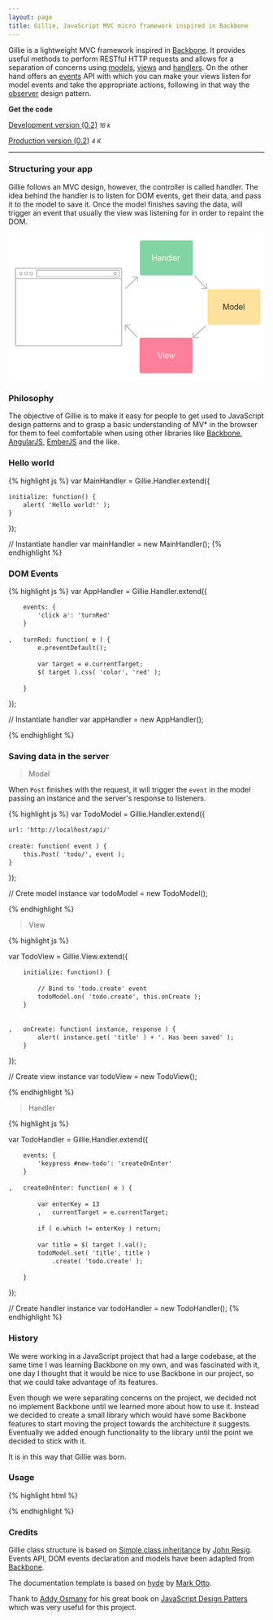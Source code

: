 ```yaml
---
layout: page
title: Gillie, JavaScript MVC micro framework inspired in Backbone
---
```


Gillie is a lightweight MVC framework inspired in [Backbone](http://backbonejs.org). It provides useful methods to perform RESTful HTTP requests and allows for a separation of concerns using [models](/model), [views](/view) and [handlers](/handler). On the other hand offers an [events](/events) API with which you can make your views listen for model events and take the appropriate actions, following in that way the [observer](http://addyosmani.com/resources/essentialjsdesignpatterns/book/#observerpatternjavascript) design pattern.

**Get the code**

<a href="/dist/gillie.js" class="btn btn-success">Development version (0.2)</a> <small>_16 k_</small>

<a href="/dist/gillie.min.js" class="btn btn-primary">Production version (0.2)</a>
<small>_4 K_</small>


--------------

### Structuring your app

Gillie follows an MVC design, however, the controller is called handler. The idea behind the handler is to listen for DOM events, get their data, and pass it to the model to save it. Once the model finishes saving the data, will trigger an event that usually the view was listening for in order to repaint the DOM.


![Structure](/public/images/mvc.jpg)

### Philosophy

The objective of Gillie is to make it easy for people to get used to JavaScript design patterns and to grasp a basic understanding of MV* in the browser for them to feel comfortable when using other libraries like [Backbone](http://backbonejs.org), [AngularJS](http://angularjs.org/), [EmberJS](http://emberjs.com/) and the like.


### Hello world

{% highlight js %}
var MainHandler = Gillie.Handler.extend({

    initialize: function() {
        alert( 'Hello world!' );
    }

});

// Instantiate handler
var mainHandler = new MainHandler();
{% endhighlight %}


### DOM Events
{% highlight js %}
var AppHandler = Gillie.Handler.extend({

        events: {
            'click a': 'turnRed'
        }

    ,   turnRed: function( e ) {
            e.preventDefault();

            var target = e.currentTarget;
            $( target ).css( 'color', 'red' );

        }
});

// Instantiate handler
var appHandler = new AppHandler();

{% endhighlight %}

### Saving data in the server

> Model

When `Post` finishes with the request, it will trigger the `event` in the model passing an instance and the server's response to listeners.

{% highlight js %}
var TodoModel = Gillie.Handler.extend({

    url: 'http://localhost/api/'

    create: function( event ) {
        this.Post( 'todo/', event );
    }

});

// Crete model instance
var todoModel = new TodoModel();

{% endhighlight %}

> View

{% highlight js %}

var TodoView = Gillie.View.extend({

        initialize: function() {

            // Bind to 'todo.create' event
            todoModel.on( 'todo.create', this.onCreate );
        }


    ,   onCreate: function( instance, response ) {
            alert( instance.get( 'title' ) + '. Has been saved' );
        }

});

// Create view instance
var todoView = new TodoView();

{% endhighlight %}

> Handler

{% highlight js %}

var TodoHandler = Gillie.Handler.extend({

        events: {
            'keypress #new-todo': 'createOnEnter'
        }

    ,   createOnEnter: function( e ) {

            var enterKey = 13
            ,   currentTarget = e.currentTarget;

            if ( e.which != enterKey ) return;

            var title = $( target ).val();
            todoModel.set( 'title', title )
                .create( 'todo.create' );

        }
});

// Create handler instance
var todoHandler = new TodoHandler();
{% endhighlight %}

### History

We were working in a JavaScript project that had a large codebase, at the same time I was learning Backbone on my own, and was fascinated with it, one day I thought that it would be nice to use Backbone in our project, so that we could take advantage of its features.

Even though we were separating concerns on the project,
we decided not no implement Backbone until we learned more about how to use it. Instead we decided to create a small library which would have some Backbone features to start moving the project towards the architecture it suggests. Eventually we added enough functionality to the library until the point we decided to stick with it.

It is in this way that Gillie was born.



### Usage

{% highlight html %}
<script src="js/jquery.js"></script>
<script src="js/gillie.js"></script>
<script src="js/yourapp.js"></script>
{% endhighlight %}

### Credits

Gillie class structure is based on [Simple class inheritance](http://ejohn.org/blog/simple-javascript-inheritance/) by [John Resig](http://ejohn.org/). Events API, DOM events declaration and models have been adapted from [Backbone](http://backbonejs.org).

The documentation template is based on [hyde](https://github.com/poole/hyde) by [Mark Otto](https://twitter.com/mdo).

Thank to [Addy Osmany](http://addyosmani.com/) for his great book on [JavaScript Design Patters](http://addyosmani.com/resources/essentialjsdesignpatterns/book/) which was very useful for this project.

